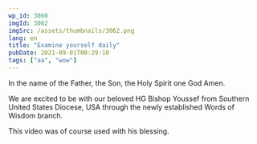```yaml
---
wp_id: 3060
imgId: 3062
imgSrc: /assets/thumbnails/3062.png
lang: en
title: "Examine yourself daily"
pubDate: 2021-09-01T00:29:10
tags: ["aa", "wow"]
---
```

<!-- page: 6 -->

<p>In the name of the Father, the Son, the Holy Spirit one God Amen.</p>
<p>We are excited to be with our beloved HG Bishop Youssef from Southern United States Diocese, USA through the newly established Words of Wisdom branch.</p>
<p>This video was of course used with his blessing.</p>
<p>&nbsp;</p>
